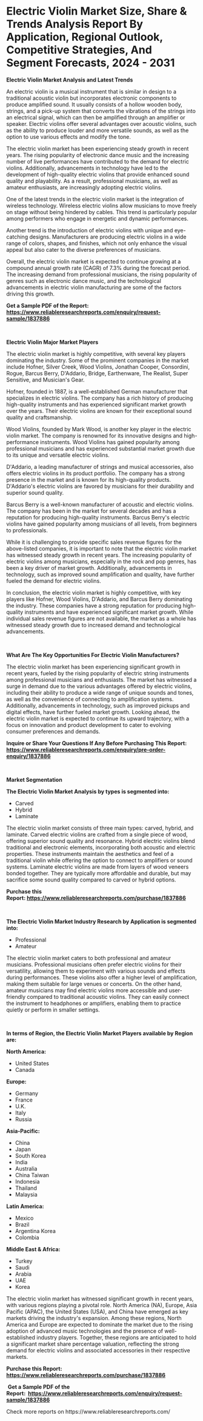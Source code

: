 <p><h1>Electric Violin Market Size, Share & Trends Analysis Report By Application, Regional Outlook, Competitive Strategies, And Segment Forecasts, 2024 - 2031</h1></p><p><strong>Electric Violin Market Analysis and Latest Trends</strong></p>
<p><p>An electric violin is a musical instrument that is similar in design to a traditional acoustic violin but incorporates electronic components to produce amplified sound. It usually consists of a hollow wooden body, strings, and a pick-up system that converts the vibrations of the strings into an electrical signal, which can then be amplified through an amplifier or speaker. Electric violins offer several advantages over acoustic violins, such as the ability to produce louder and more versatile sounds, as well as the option to use various effects and modify the tone.</p><p>The electric violin market has been experiencing steady growth in recent years. The rising popularity of electronic dance music and the increasing number of live performances have contributed to the demand for electric violins. Additionally, advancements in technology have led to the development of high-quality electric violins that provide enhanced sound quality and playability. As a result, professional musicians, as well as amateur enthusiasts, are increasingly adopting electric violins.</p><p>One of the latest trends in the electric violin market is the integration of wireless technology. Wireless electric violins allow musicians to move freely on stage without being hindered by cables. This trend is particularly popular among performers who engage in energetic and dynamic performances.</p><p>Another trend is the introduction of electric violins with unique and eye-catching designs. Manufacturers are producing electric violins in a wide range of colors, shapes, and finishes, which not only enhance the visual appeal but also cater to the diverse preferences of musicians.</p><p>Overall, the electric violin market is expected to continue growing at a compound annual growth rate (CAGR) of 7.3% during the forecast period. The increasing demand from professional musicians, the rising popularity of genres such as electronic dance music, and the technological advancements in electric violin manufacturing are some of the factors driving this growth.</p></p>
<p><strong>Get a Sample PDF of the Report:&nbsp; <a href="https://www.reliableresearchreports.com/enquiry/request-sample/1837886">https://www.reliableresearchreports.com/enquiry/request-sample/1837886</a></strong></p>
<p>&nbsp;</p>
<p><strong>Electric Violin Major Market Players</strong></p>
<p><p>The electric violin market is highly competitive, with several key players dominating the industry. Some of the prominent companies in the market include Hofner, Silver Creek, Wood Violins, Jonathan Cooper, Consordini, Rogue, Barcus Berry, D'Addario, Bridge, Earthenware, The Realist, Super Sensitive, and Musician's Gear. </p><p>Hofner, founded in 1887, is a well-established German manufacturer that specializes in electric violins. The company has a rich history of producing high-quality instruments and has experienced significant market growth over the years. Their electric violins are known for their exceptional sound quality and craftsmanship.</p><p>Wood Violins, founded by Mark Wood, is another key player in the electric violin market. The company is renowned for its innovative designs and high-performance instruments. Wood Violins has gained popularity among professional musicians and has experienced substantial market growth due to its unique and versatile electric violins.</p><p>D'Addario, a leading manufacturer of strings and musical accessories, also offers electric violins in its product portfolio. The company has a strong presence in the market and is known for its high-quality products. D'Addario's electric violins are favored by musicians for their durability and superior sound quality.</p><p>Barcus Berry is a well-known manufacturer of acoustic and electric violins. The company has been in the market for several decades and has a reputation for producing high-quality instruments. Barcus Berry's electric violins have gained popularity among musicians of all levels, from beginners to professionals.</p><p>While it is challenging to provide specific sales revenue figures for the above-listed companies, it is important to note that the electric violin market has witnessed steady growth in recent years. The increasing popularity of electric violins among musicians, especially in the rock and pop genres, has been a key driver of market growth. Additionally, advancements in technology, such as improved sound amplification and quality, have further fueled the demand for electric violins.</p><p>In conclusion, the electric violin market is highly competitive, with key players like Hofner, Wood Violins, D'Addario, and Barcus Berry dominating the industry. These companies have a strong reputation for producing high-quality instruments and have experienced significant market growth. While individual sales revenue figures are not available, the market as a whole has witnessed steady growth due to increased demand and technological advancements.</p></p>
<p>&nbsp;</p>
<p><strong>What Are The Key Opportunities For Electric Violin Manufacturers?</strong></p>
<p><p>The electric violin market has been experiencing significant growth in recent years, fueled by the rising popularity of electric string instruments among professional musicians and enthusiasts. The market has witnessed a surge in demand due to the various advantages offered by electric violins, including their ability to produce a wide range of unique sounds and tones, as well as the convenience of connecting to amplification systems. Additionally, advancements in technology, such as improved pickups and digital effects, have further fueled market growth. Looking ahead, the electric violin market is expected to continue its upward trajectory, with a focus on innovation and product development to cater to evolving consumer preferences and demands.</p></p>
<p><strong>Inquire or Share Your Questions If Any Before Purchasing This Report: <a href="https://www.reliableresearchreports.com/enquiry/pre-order-enquiry/1837886">https://www.reliableresearchreports.com/enquiry/pre-order-enquiry/1837886</a></strong></p>
<p>&nbsp;</p>
<p><strong>Market Segmentation</strong></p>
<p><strong>The Electric Violin Market Analysis by types is segmented into:</strong></p>
<p><ul><li>Carved</li><li>Hybrid</li><li>Laminate</li></ul></p>
<p><p>The electric violin market consists of three main types: carved, hybrid, and laminate. Carved electric violins are crafted from a single piece of wood, offering superior sound quality and resonance. Hybrid electric violins blend traditional and electronic elements, incorporating both acoustic and electric properties. These instruments maintain the aesthetics and feel of a traditional violin while offering the option to connect to amplifiers or sound systems. Laminate electric violins are made from layers of wood veneers bonded together. They are typically more affordable and durable, but may sacrifice some sound quality compared to carved or hybrid options.</p></p>
<p><strong>Purchase this Report:&nbsp;<a href="https://www.reliableresearchreports.com/purchase/1837886">https://www.reliableresearchreports.com/purchase/1837886</a></strong></p>
<p>&nbsp;</p>
<p><strong>The Electric Violin Market Industry Research by Application is segmented into:</strong></p>
<p><ul><li>Professional</li><li>Amateur</li></ul></p>
<p><p>The electric violin market caters to both professional and amateur musicians. Professional musicians often prefer electric violins for their versatility, allowing them to experiment with various sounds and effects during performances. These violins also offer a higher level of amplification, making them suitable for large venues or concerts. On the other hand, amateur musicians may find electric violins more accessible and user-friendly compared to traditional acoustic violins. They can easily connect the instrument to headphones or amplifiers, enabling them to practice quietly or perform in smaller settings.</p></p>
<p>&nbsp;</p>
<p><strong>In terms of Region, the Electric Violin Market Players available by Region are:</strong></p>
<p>
    <p> <strong> North America: </strong>
        <ul>
            <li>United States</li>
            <li>Canada</li>
        </ul>
        </p> 
    <p> <strong> Europe: </strong>
        <ul>
            <li>Germany</li>
            <li>France</li>
            <li>U.K.</li>
            <li>Italy</li>
            <li>Russia</li>
        </ul>
        </p> 
    <p> <strong> Asia-Pacific: </strong>
        <ul>
            <li>China</li>
            <li>Japan</li>
            <li>South Korea</li>
            <li>India</li>
            <li>Australia</li>
            <li>China Taiwan</li>
            <li>Indonesia</li>
            <li>Thailand</li>
            <li>Malaysia</li>
        </ul>
        </p> 
    <p> <strong> Latin America: </strong>
        <ul>
            <li>Mexico</li>
            <li>Brazil</li>
            <li>Argentina Korea</li>
            <li>Colombia</li>
        </ul>
        </p> 
    <p> <strong> Middle East & Africa: </strong>
        <ul>
            <li>Turkey</li>
            <li>Saudi</li>
            <li>Arabia</li>
            <li>UAE</li>
            <li>Korea</li>
        </ul>
    </p>
    </p>
<p><p>The electric violin market has witnessed significant growth in recent years, with various regions playing a pivotal role. North America (NA), Europe, Asia Pacific (APAC), the United States (USA), and China have emerged as key markets driving the industry's expansion. Among these regions, North America and Europe are expected to dominate the market due to the rising adoption of advanced music technologies and the presence of well-established industry players. Together, these regions are anticipated to hold a significant market share percentage valuation, reflecting the strong demand for electric violins and associated accessories in their respective markets.</p></p>
<p><strong>Purchase this Report: <a href="https://www.reliableresearchreports.com/purchase/1837886">https://www.reliableresearchreports.com/purchase/1837886</a></strong></p>
<p>&nbsp;<strong>Get a Sample PDF of the Report:&nbsp;&nbsp;<a href="https://www.reliableresearchreports.com/enquiry/request-sample/1837886">https://www.reliableresearchreports.com/enquiry/request-sample/1837886</a></strong></p>
<p><strong></strong></p>
<p>Check more reports on https://www.reliableresearchreports.com/</p>